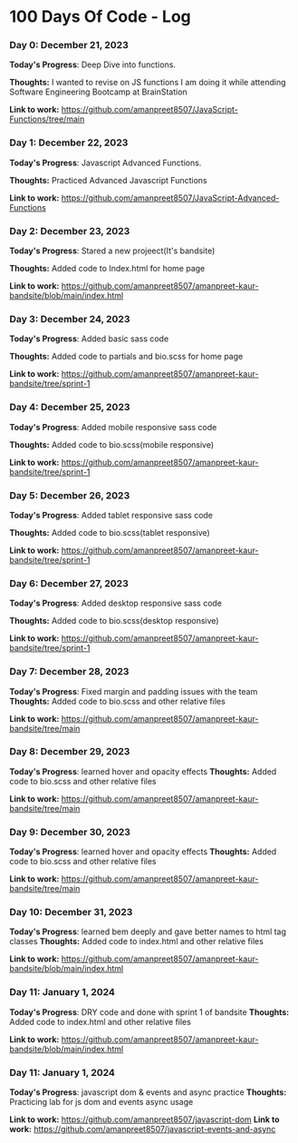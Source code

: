 # 100 Days Of Code - Log

### Day 0: December 21, 2023

**Today's Progress**: Deep Dive into functions.

**Thoughts:** I wanted to revise on JS functions I am doing it while attending Software Engineering Bootcamp at BrainStation

**Link to work:** https://github.com/amanpreet8507/JavaScript-Functions/tree/main


### Day 1: December 22, 2023

**Today's Progress**: Javascript Advanced Functions.

**Thoughts:** Practiced Advanced Javascript Functions

**Link to work:** https://github.com/amanpreet8507/JavaScript-Advanced-Functions


### Day 2: December 23, 2023

**Today's Progress**: Stared a new projeect(It's bandsite)

**Thoughts:** Added code to Index.html for home page

**Link to work:** https://github.com/amanpreet8507/amanpreet-kaur-bandsite/blob/main/index.html

### Day 3: December 24, 2023

**Today's Progress**: Added basic sass code

**Thoughts:** Added code to partials and bio.scss for home page

**Link to work:** https://github.com/amanpreet8507/amanpreet-kaur-bandsite/tree/sprint-1

### Day 4: December 25, 2023

**Today's Progress**: Added mobile responsive sass code

**Thoughts:** Added code to bio.scss(mobile responsive)

**Link to work:** https://github.com/amanpreet8507/amanpreet-kaur-bandsite/tree/sprint-1

### Day 5: December 26, 2023

**Today's Progress**: Added tablet responsive sass code

**Thoughts:** Added code to bio.scss(tablet responsive)

**Link to work:** https://github.com/amanpreet8507/amanpreet-kaur-bandsite/tree/sprint-1

### Day 6: December 27, 2023

**Today's Progress**: Added desktop responsive sass code

**Thoughts:** Added code to bio.scss(desktop responsive)

**Link to work:** https://github.com/amanpreet8507/amanpreet-kaur-bandsite/tree/sprint-1

### Day 7: December 28, 2023

**Today's Progress**: Fixed margin and padding issues with the team
**Thoughts:** Added code to bio.scss and other relative files

**Link to work:** https://github.com/amanpreet8507/amanpreet-kaur-bandsite/tree/main

### Day 8: December 29, 2023

**Today's Progress**: learned hover and opacity effects
**Thoughts:** Added code to bio.scss and other relative files

**Link to work:** https://github.com/amanpreet8507/amanpreet-kaur-bandsite/tree/main

### Day 9: December 30, 2023

**Today's Progress**: learned hover and opacity effects
**Thoughts:** Added code to bio.scss and other relative files

**Link to work:** https://github.com/amanpreet8507/amanpreet-kaur-bandsite/tree/main

### Day 10: December 31, 2023

**Today's Progress**: learned bem deeply and gave better names to html tag classes
**Thoughts:** Added code to index.html and other relative files

**Link to work:** https://github.com/amanpreet8507/amanpreet-kaur-bandsite/blob/main/index.html

### Day 11: January 1, 2024

**Today's Progress**: DRY code and done with sprint 1 of bandsite
**Thoughts:** Added code to index.html and other relative files

**Link to work:** https://github.com/amanpreet8507/amanpreet-kaur-bandsite/blob/main/index.html

### Day 11: January 1, 2024

**Today's Progress**: javascript dom & events and async practice
**Thoughts:** Practicing lab for js dom and events async usage

**Link to work:** https://github.com/amanpreet8507/javascript-dom
**Link to work:** https://github.com/amanpreet8507/javascript-events-and-async

